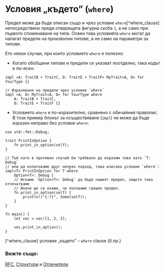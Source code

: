 # Условия „където” (`where`) 

Предел може да бъде описан също и чрез условие `where`[^where_clause] непосредствено преди отварящата фигурна скоба `{`, а не само при първото споменаване на типа. Освен това условията `where` могат да налагат предели на произволни типове, а не само на параметри за типове.

Ето някои случаи, при които условието `where` е полезно:

* Когато обобщени типове и предели се указват поотделно, така кодът е по-ясен:

```rust,ignore
impl <A: TraitB + TraitC, D: TraitE + TraitF> MyTrait<A, D> for YourType {}

// Изразяване на предели чрез условие `where`
impl <A, D> MyTrait<A, D> for YourType where
    A: TraitB + TraitC,
    D: TraitE + TraitF {}
```

* Условието `where` е по-изразително, сравнено с обичайния правопис. В този
  пример блокът за осъществяване (`impl`) не може да бъде изразен направо без
  условие `where`:

```rust,editable
use std::fmt::Debug;

trait PrintInOption {
    fn print_in_option(self);
}

// Тъй като в противен случай би трябвало да изразим това като `T: Debug`
// или да използваме друг непряк подход, това изисква условие `where`: 
impl<T> PrintInOption for T where
    Option<T>: Debug {
    // Искаме `Option<T>: Debug` да бъде нашият предел, защото това отпечатваме
    // Иначе ще се окаже, че ползваме грешен предел.
    fn print_in_option(self) {
        println!("{:?}", Some(self));
    }
}

fn main() {
    let vec = vec![1, 2, 3];

    vec.print_in_option();
}
```

[^where_clause]  условие „където” – `where` clause (б.пр.)

### Вижте също:

[RFC][where], [Структури][struct] и [Отличители][trait]

[struct]: ../custom_types/structs.md
[trait]: ../trait.md
[where]: https://github.com/rust-lang/rfcs/blob/master/text/0135-where.md
